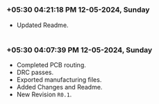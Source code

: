 

#
### **+05:30 04:21:18 PM 12-05-2024, Sunday**

  * Updated Readme.

#
### **+05:30 04:07:39 PM 12-05-2024, Sunday**

  * Completed PCB routing.
  * DRC passes.
  * Exported manufacturing files.
  * Added Changes and Readme.
  * New Revision `R0.1`.

